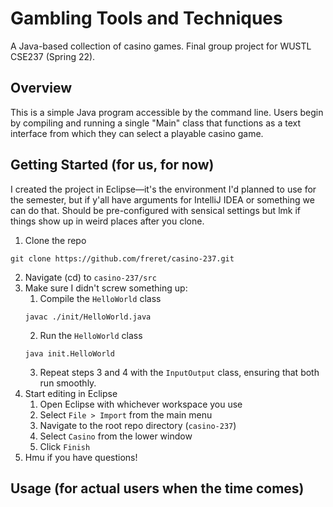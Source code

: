 # Gambling Tools and Techniques
A Java-based collection of casino games. Final group project for WUSTL CSE237 (Spring 22). 

## Overview
This is a simple Java program accessible by the command line. Users begin by compiling and running a single "Main" class that functions as a text interface from which they can select a playable casino game. 

## Getting Started (for us, for now)
I created the project in Eclipse—it's the environment I'd planned to use for the semester, but if y'all have arguments for IntelliJ IDEA or something we can do that. Should be pre-configured with sensical settings but lmk if things show up in weird places after you clone. 

1. Clone the repo
```
git clone https://github.com/freret/casino-237.git
```
2. Navigate (cd) to `casino-237/src`
3. Make sure I didn't screw something up:
    1. Compile the `HelloWorld` class
    ```
    javac ./init/HelloWorld.java
    ```
    2. Run the `HelloWorld` class
    ```
    java init.HelloWorld
    ```
    3. Repeat steps 3 and 4 with the `InputOutput` class, ensuring that both run smoothly. 
4. Start editing in Eclipse
    1. Open Eclipse with whichever workspace you use
    2. Select `File > Import` from the main menu
    3. Navigate to the root repo directory (`casino-237`)
    4. Select `Casino` from the lower window
    5. Click `Finish`
5. Hmu if you have questions!


## Usage (for actual users when the time comes)
